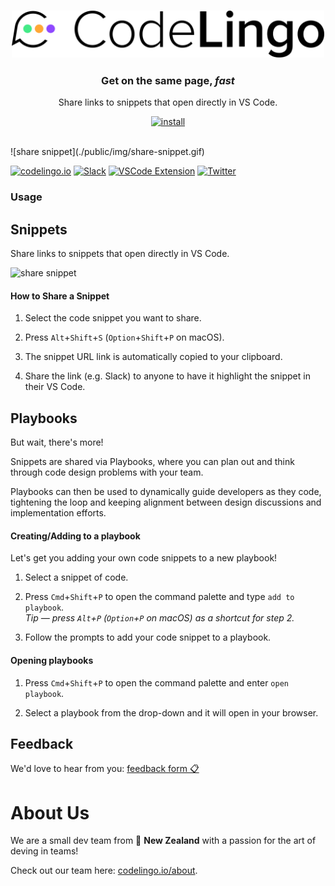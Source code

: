<h3 align="center"> <a href="https://codelingo.io" target="_blank">
    <img width="500" alt="logo" src="./public/img/codelingologobig.svg" />
  </a> </h3>

<h3 align="center">
  Get on the same page, <i>fast</i>
</h3>
<p align="center">
  Share links to snippets that open directly in VS Code.
</p>

<p align="center">
  <a href="https://marketplace.visualstudio.com/items?itemName=codelingo.codelingo" target="_blank">
    <img width="295" height="38" alt="install" src="https://raw.githubusercontent.com/codelingo/codelingo/master/public/img/install.png" />
  </a>
</p>

<br/>
![share snippet](./public/img/share-snippet.gif)
<br/>

[![codelingo.io](https://img.shields.io/badge/-codelingo.io-yellowgreen?style=flat)](https://codelingo.io)
[![Slack](https://img.shields.io/badge/Slack-codelingo--dev-blueviolet?style=flat)](https://codelingo.slack.com/messages/codelingo-dev)
[![VSCode Extension](https://img.shields.io/badge/VS%20Code-CodeLingo-blue?style=flat)](https://marketplace.visualstudio.com/items?itemName=codelingo.codelingo)
[![Twitter](https://img.shields.io/twitter/follow/codelingoapp?label=Follow%20Us)](https://twitter.com/codelingoapp)

### Usage

## Snippets

Share links to snippets that open directly in VS Code.

![share snippet](./images/share-snippet.gif)

#### How to Share a Snippet

1.  Select the code snippet you want to share.

2.  Press `Alt`+`Shift`+`S` (`Option`+`Shift`+`P` on macOS).

3.  The snippet URL link is automatically copied to your clipboard.

4.  Share the link (e.g. Slack) to anyone to have it highlight the snippet in their VS Code.

## Playbooks

But wait, there's more!

Snippets are shared via Playbooks, where you can plan out and think through code design problems with your team.

Playbooks can then be used to dynamically guide developers as they code, tightening the loop and keeping alignment between design discussions and implementation efforts.

#### Creating/Adding to a playbook

Let's get you adding your own code snippets to a new playbook!

1.  Select a snippet of code.

2.  Press `Cmd`+`Shift`+`P` to open the command palette and type `add to playbook`.  
    _Tip &mdash; press `Alt`+`P` (`Option`+`P` on macOS) as a shortcut for step 2._

3.  Follow the prompts to add your code snippet to a playbook.

#### Opening playbooks

1. Press `Cmd`+`Shift`+`P` to open the command palette and enter `open playbook`.

2. Select a playbook from the drop-down and it will open in your browser.

## Feedback

We'd love to hear from you: [feedback form 📋](https://jesse094360.typeform.com/to/sMmjdbVm)


# About Us

We are a small dev team from 🥝 **New Zealand** with a passion for the art of deving in teams!

Check out our team here: <a href="https://www.codelingo.io/about" target="_blank">codelingo.io/about</a>.
